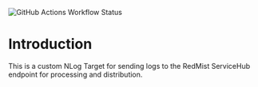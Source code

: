 ![GitHub Actions Workflow Status](https://img.shields.io/github/actions/workflow/status/big-mission-motorsports/nlog-targets-servicehub/build.yml)
# Introduction 
This is a custom NLog Target for sending logs to the RedMist ServiceHub endpoint for processing and distribution.
